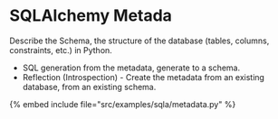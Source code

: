 # SQLAlchemy Metada

Describe the Schema, the structure of the database (tables, columns, constraints, etc.) in Python.


* SQL generation from the metadata, generate to a schema.
* Reflection (Introspection) - Create the metadata from an existing database, from an existing schema.

{% embed include file="src/examples/sqla/metadata.py" %}




